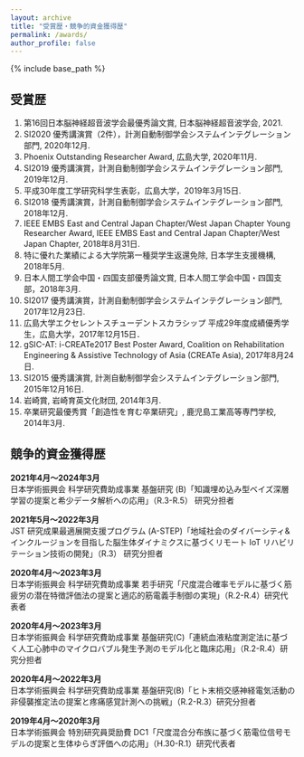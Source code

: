 ```yaml
---
layout: archive
title: "受賞歴・競争的資金獲得歴"
permalink: /awards/
author_profile: false
---
```

<!--
[English]({{ "/awards/" | relative_url }}){: .btn .btn--primary}
-->

{% include base_path %}


## 受賞歴

1. 第16回日本脳神経超音波学会最優秀論文賞, 日本脳神経超音波学会, 2021.
1. SI2020 優秀講演賞（2件），計測自動制御学会システムインテグレーション部門, 2020年12月.
2. Phoenix Outstanding Researcher Award, 広島大学, 2020年11月.
3. SI2019 優秀講演賞，計測自動制御学会システムインテグレーション部門, 2019年12月.
4. 平成30年度工学研究科学生表彰，広島大学，2019年3月15日.
5. SI2018 優秀講演賞，計測自動制御学会システムインテグレーション部門, 2018年12月.
6. IEEE EMBS East and Central Japan Chapter/West Japan Chapter Young Researcher Award, IEEE EMBS East and Central Japan Chapter/West Japan Chapter, 2018年8月31日.
7. 特に優れた業績による大学院第一種奨学生返還免除, 日本学生支援機構, 2018年5月.
8. 日本人間工学会中国・四国支部優秀論文賞, 日本人間工学会中国・四国支部，2018年3月.
9. SI2017 優秀講演賞，計測自動制御学会システムインテグレーション部門, 2017年12月23日.
10. 広島大学エクセレントスチューデントスカラシップ 平成29年度成績優秀学生，広島大学，2017年12月15日．
11. gSIC-AT: i-CREATe2017 Best Poster Award, Coalition on Rehabilitation Engineering & Assistive Technology of Asia (CREATe Asia), 2017年8月24日.
12. SI2015 優秀講演賞, 計測自動制御学会システムインテグレーション部門, 2015年12月16日.
13. 岩崎賞, 岩崎育英文化財団, 2014年3月.
14. 卒業研究最優秀賞「創造性を育む卒業研究」, 鹿児島工業高等専門学校, 2014年3月.



## 競争的資金獲得歴

**2021年4月〜2024年3月**<br>
日本学術振興会 科学研究費助成事業 基盤研究 (B)「知識埋め込み型ベイズ深層学習の提案と希少データ解析への応用」（R.3-R.5） 研究分担者

**2021年5月〜2022年3月**<br>
JST 研究成果最適展開支援プログラム (A-STEP)「地域社会のダイバーシティ&インクルージョンを目指した脳生体ダイナミクスに基づくリモート IoT リハビリテーション技術の開発」（R.3） 研究分担者

**2020年4月〜2023年3月**<br>
日本学術振興会 科学研究費助成事業 若手研究「尺度混合確率モデルに基づく筋疲労の潜在特徴評価法の提案と適応的筋電義手制御の実現」（R.2-R.4）研究代表者

**2020年4月〜2023年3月**<br>
日本学術振興会 科学研究費助成事業 基盤研究(C)「連続血液粘度測定法に基づく人工心肺中のマイクロバブル発生予測のモデル化と臨床応用」（R.2-R.4）研究分担者

**2020年4月〜2022年3月**<br>
日本学術振興会 科学研究費助成事業 基盤研究(B)「ヒト末梢交感神経電気活動の非侵襲推定法の提案と疼痛感覚計測への挑戦」（R.2-R.3）研究分担者

**2019年4月〜2020年3月**<br>
日本学術振興会 特別研究員奨励費 DC1「尺度混合分布族に基づく筋電位信号モデルの提案と生体ゆらぎ評価への応用」（H.30-R.1）研究代表者


